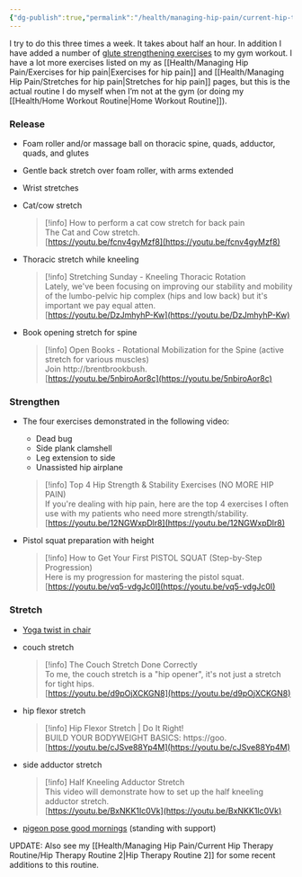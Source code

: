 ```yaml
---
{"dg-publish":true,"permalink":"/health/managing-hip-pain/current-hip-therapy-routine/hip-therapy-routine-1/","updated":"2024-05-06T08:38:05.958+08:00"}
---
```


I try to do this three times a week. It takes about half an hour. In addition I have added a number of [glute strengthening exercises](https://www.instagram.com/reel/CYZRNkRqcu0/?utm_medium=copy_link) to my gym workout. I have a lot more exercises listed on my as [[Health/Managing Hip Pain/Exercises for hip pain\|Exercises for hip pain]] and [[Health/Managing Hip Pain/Stretches for hip pain\|Stretches for hip pain]] pages, but this is the actual routine I do myself when I’m not at the gym (or doing my [[Health/Home Workout Routine\|Home Workout Routine]]).

### Release

- Foam roller and/or massage ball on thoracic spine, quads, adductor, quads, and glutes
- Gentle back stretch over foam roller, with arms extended
- Wrist stretches
- Cat/cow stretch
    
    > [!info] How to perform a cat cow stretch for back pain  
    > The Cat and Cow stretch.  
    > [https://youtu.be/fcnv4gyMzf8](https://youtu.be/fcnv4gyMzf8)  
    
- Thoracic stretch while kneeling
    
    > [!info] Stretching Sunday - Kneeling Thoracic Rotation  
    > Lately, we've been focusing on improving our stability and mobility of the lumbo-pelvic hip complex (hips and low back) but it's important we pay equal atten.  
    > [https://youtu.be/DzJmhyhP-Kw](https://youtu.be/DzJmhyhP-Kw)  
    
- Book opening stretch for spine
    
    > [!info] Open Books - Rotational Mobilization for the Spine (active stretch for various muscles)  
    > Join http://brentbrookbush.  
    > [https://youtu.be/5nbiroAor8c](https://youtu.be/5nbiroAor8c)  
    

### Strengthen

- The four exercises demonstrated in the following video:
    
    - Dead bug
    - Side plank clamshell
    - Leg extension to side
    - Unassisted hip airplane
    
    > [!info] Top 4 Hip Strength & Stability Exercises (NO MORE HIP PAIN)  
    > If you're dealing with hip pain, here are the top 4 exercises I often use with my patients who need more strength/stability.  
    > [https://youtu.be/12NGWxpDlr8](https://youtu.be/12NGWxpDlr8)  
    
- Pistol squat preparation with height
    
    > [!info] How to Get Your First PISTOL SQUAT (Step-by-Step Progression)  
    > Here is my progression for mastering the pistol squat.  
    > [https://youtu.be/vq5-vdgJc0I](https://youtu.be/vq5-vdgJc0I)  
    

### Stretch

- [Yoga twist in chair](https://www.yogauonline.com/yoga-basics/relax-and-energize-quick-yoga-twist-chair)
- couch stretch
    
    > [!info] The Couch Stretch Done Correctly  
    > To me, the couch stretch is a "hip opener", it's not just a stretch for tight hips.  
    > [https://youtu.be/d9pOjXCKGN8](https://youtu.be/d9pOjXCKGN8)  
    
- hip flexor stretch
    
    > [!info] Hip Flexor Stretch | Do It Right!  
    > BUILD YOUR BODYWEIGHT BASICS: https://goo.  
    > [https://youtu.be/cJSve88Yp4M](https://youtu.be/cJSve88Yp4M)  
    
- side adductor stretch
    
    > [!info] Half Kneeling Adductor Stretch  
    > This video will demonstrate how to set up the half kneeling adductor stretch.  
    > [https://youtu.be/BxNKK1Ic0Vk](https://youtu.be/BxNKK1Ic0Vk)  
    
- [pigeon pose good mornings](https://www.instagram.com/p/CbGy3zBj3e6/) (standing with support)

  

UPDATE: Also see my [[Health/Managing Hip Pain/Current Hip Therapy Routine/Hip Therapy Routine 2\|Hip Therapy Routine 2]] for some recent additions to this routine.